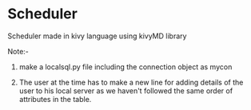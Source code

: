 # Scheduler
Scheduler made in kivy language using kivyMD library


Note:-

1) make a localsql.py file including the connection object as mycon

2) The user at the time has to make a new line for adding details of the user to his local server as we haven't followed the same order of attributes in the table.
